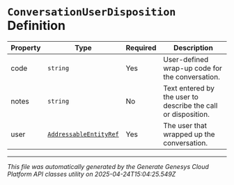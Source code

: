 # `ConversationUserDisposition` Definition

| Property | Type | Required | Description |
|----------|------|----------|-------------|
| code | `string` | Yes | User-defined wrap-up code for the conversation. |
| notes | `string` | No | Text entered by the user to describe the call or disposition. |
| user | [`AddressableEntityRef`](addressableentityref-definition.md) | Yes | The user that wrapped up the conversation. |

---

*This file was automatically generated by the Generate Genesys Cloud Platform API classes utility on 2025-04-24T15:04:25.549Z*